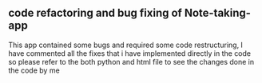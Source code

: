 ##  code refactoring and bug fixing of Note-taking-app
This app contained some bugs and required some code restructuring, I have commented all the fixes that i have implemented directly in the code so please refer to the both python and html file to see the changes done in the code by me
